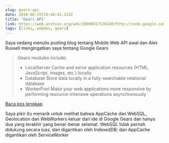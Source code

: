 ```yaml
---
slug: gears-api
date: 2018-08-25T20:44:43.133Z
title: 'Gears API'
link: https://web.archive.org/web/20090317170140/http://code.google.com/apis/gears/
tags: [links, webdev, gears]
---
```

Saya sedang menulis posting blog tentang Mobile Web API awal dan Alex Russell mengingatkan saya tentang Google Gears

> Gears modules include:
> 
> * LocalServer Cache and serve application resources (HTML, JavaScript, images, etc.) locally
> * Database Store data locally in a fully-searchable relational database
> * WorkerPool Make your web applications more responsive by performing resource-intensive operations asynchronously


[Baca pos lengkap](https://web.archive.org/web/20090317170140/http://code.google.com/apis/gears/).

Saya pikir itu menarik untuk melihat bahwa AppCache dan WebSQL, Geolocation dan WebWorkers keluar dari ide di Google Gears dan hanya dua yang terakhir yang benar-benar selamat. WebSQL tidak pernah didukung secara luas, dan digantikan oleh IndexedDB; dan AppCache digantikan oleh ServiceWorker
